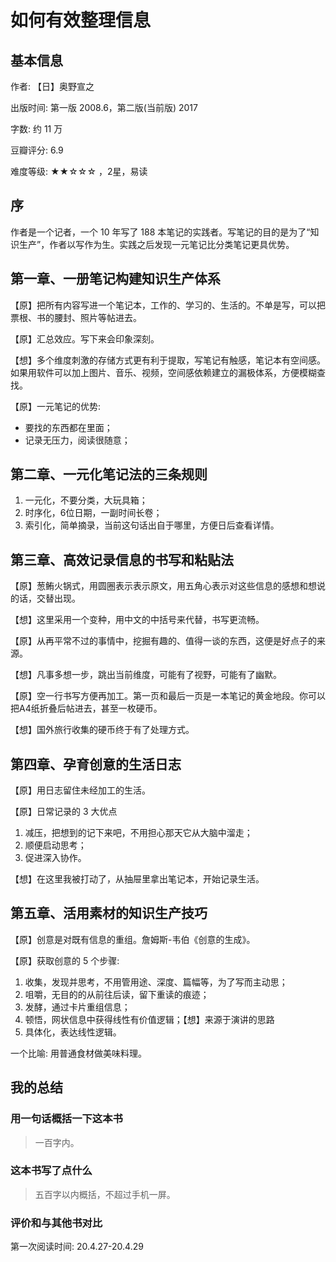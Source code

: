 # 如何有效整理信息

## 基本信息

作者: 【日】奥野宣之

出版时间: 第一版 2008.6，第二版(当前版) 2017

字数: 约 11 万

豆瓣评分: 6.9

难度等级: ★★☆☆☆ ，2星，易读

## 序

作者是一个记者，一个 10 年写了 188 本笔记的实践者。写笔记的目的是为了“知识生产”，作者以写作为生。实践之后发现一元笔记比分类笔记更具优势。

## 第一章、一册笔记构建知识生产体系

【原】把所有内容写进一个笔记本，工作的、学习的、生活的。不单是写，可以把票根、书的腰封、照片等帖进去。

【原】汇总效应。写下来会印象深刻。

【想】多个维度刺激的存储方式更有利于提取，写笔记有触感，笔记本有空间感。如果用软件可以加上图片、音乐、视频，空间感依赖建立的漏极体系，方便模糊查找。

【原】一元笔记的优势:
- 要找的东西都在里面；
- 记录无压力，阅读很随意；

## 第二章、一元化笔记法的三条规则

1. 一元化，不要分类，大玩具箱；
2. 时序化，6位日期，一副时间长卷；
3. 索引化，简单摘录，当前这句话出自于哪里，方便日后查看详情。

## 第三章、高效记录信息的书写和粘贴法

【原】葱鲔火锅式，用圆圈表示表示原文，用五角心表示对这些信息的感想和想说的话，交替出现。

【想】这里采用一个变种，用中文的中括号来代替，书写更流畅。

【原】从再平常不过的事情中，挖掘有趣的、值得一谈的东西，这便是好点子的来源。

【想】凡事多想一步，跳出当前维度，可能有了视野，可能有了幽默。

【原】空一行书写方便再加工。第一页和最后一页是一本笔记的黄金地段。你可以把A4纸折叠后帖进去，甚至一枚硬币。

【想】国外旅行收集的硬币终于有了处理方式。

## 第四章、孕育创意的生活日志

【原】用日志留住未经加工的生活。

【原】日常记录的 3 大优点
1. 减压，把想到的记下来吧，不用担心那天它从大脑中溜走；
2. 顺便启动思考；
3. 促进深入协作。

【想】在这里我被打动了，从抽屉里拿出笔记本，开始记录生活。

## 第五章、活用素材的知识生产技巧

【原】创意是对既有信息的重组。詹姆斯-韦伯《创意的生成》。

【原】获取创意的 5 个步骤:
1. 收集，发现并思考，不用管用途、深度、篇幅等，为了写而主动思；
2. 咀嚼，无目的的从前往后读，留下重读的痕迹；
3. 发酵，通过卡片重组信息；
4. 顿悟，网状信息中获得线性有价值逻辑；【想】来源于演讲的思路
5. 具体化，表达线性逻辑。

一个比喻: 用普通食材做美味料理。

## 我的总结

### 用一句话概括一下这本书

> 一百字内。



### 这本书写了点什么

> 五百字以内概括，不超过手机一屏。



### 评价和与其他书对比

第一次阅读时间: 20.4.27-20.4.29
